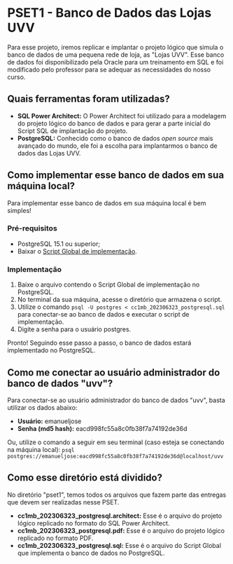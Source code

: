 # PSET1 - Banco de Dados das Lojas UVV

Para esse projeto, iremos replicar e implantar o projeto lógico que simula o banco de dados de uma pequena rede de loja, as "Lojas UVV". Esse banco de dados foi disponibilizado pela Oracle para um treinamento em SQL e foi modificado pelo professor para se adequar as necessidades do nosso curso.

## Quais ferramentas foram utilizadas?

- **SQL Power Architect:** O Power Architect foi utilizado para a modelagem do projeto lógico do banco de dados e para gerar a parte inicial do Script SQL de implantação do projeto.
- **PostgreSQL:** Conhecido como o banco de dados _open source_ mais avançado do mundo, ele foi a escolha para implantarmos o banco de dados das Lojas UVV.

## Como implementar esse banco de dados em sua máquina local?

Para implementar esse banco de dados em sua máquina local é bem simples!

### Pré-requisitos
- PostgreSQL 15.1 ou superior;
- Baixar o [Script Global de implementação](../blob/main/pset1/cc1mb_202306323_postgresql.sql).

### Implementação
1. Baixe o arquivo contendo o Script Global de implementação no PostgreSQL.
2. No terminal da sua máquina, acesse o diretório que armazena o script.
3. Utilize o comando `psql -U postgres < cc1mb_202306323_postgresql.sql` para conectar-se ao banco de dados e executar o script de implementação.
4. Digite a senha para o usuário postgres.

Pronto! Seguindo esse passo a passo, o banco de dados estará implementado no PostgreSQL.

## Como me conectar ao usuário administrador do banco de dados "uvv"?

Para conectar-se ao usuário administrador do banco de dados "uvv", basta utilizar os dados abaixo:

- **Usuário:** emanueljose
- **Senha (md5 hash):** eacd998fc55a8c0fb38f7a74192de36d

Ou, utilize o comando a seguir em seu terminal (caso esteja se conectando na máquina local): `psql postgres://emanueljose:eacd998fc55a8c0fb38f7a74192de36d@localhost/uvv`

## Como esse diretório está dividido?

No diretório "pset1", temos todos os arquivos que fazem parte das entregas que devem ser realizadas nesse PSET.
- **cc1mb_202306323_postgresql.architect:** Esse é o arquivo do projeto lógico replicado no formato do SQL Power Architect.
- **cc1mb_202306323_postgresql.pdf:** Esse é o arquivo do projeto lógico replicado no formato PDF.
- **cc1mb_202306323_postgresql.sql:** Esse é o arquivo do Script Global que implementa o banco de dados no PostgreSQL.